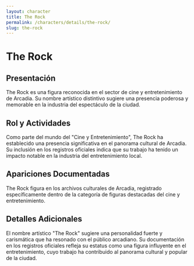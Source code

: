 ```yaml
---
layout: character
title: The Rock
permalink: /characters/details/the-rock/
slug: the-rock
---
```


# The Rock

## Presentación
The Rock es una figura reconocida en el sector de cine y entretenimiento de Arcadia. Su nombre artístico distintivo sugiere una presencia poderosa y memorable en la industria del espectáculo de la ciudad.

## Rol y Actividades
Como parte del mundo del "Cine y Entretenimiento", The Rock ha establecido una presencia significativa en el panorama cultural de Arcadia. Su inclusión en los registros oficiales indica que su trabajo ha tenido un impacto notable en la industria del entretenimiento local.

## Apariciones Documentadas
The Rock figura en los archivos culturales de Arcadia, registrado específicamente dentro de la categoría de figuras destacadas del cine y entretenimiento.

## Detalles Adicionales
El nombre artístico "The Rock" sugiere una personalidad fuerte y carismática que ha resonado con el público arcadiano. Su documentación en los registros oficiales refleja su estatus como una figura influyente en el entretenimiento, cuyo trabajo ha contribuido al panorama cultural y popular de la ciudad.